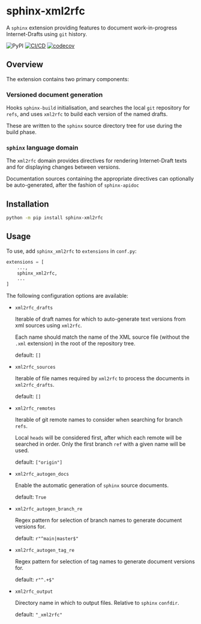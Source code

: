 # sphinx-xml2rfc

A `sphinx` extension providing features to document work-in-progress
Internet-Drafts using `git` history.

![PyPI](https://img.shields.io/pypi/v/sphinx-xml2rfc)
[![CI/CD](https://github.com/benmaddison/sphinx-xml2rfc/actions/workflows/cicd.yml/badge.svg)](https://github.com/benmaddison/sphinx-xml2rfc/actions/workflows/cicd.yml)
[![codecov](https://codecov.io/gh/benmaddison/sphinx-xml2rfc/branch/master/graph/badge.svg?token=YclUBHw70S)](https://codecov.io/gh/benmaddison/sphinx-xml2rfc)

## Overview

The extension contains two primary components:

### Versioned document generation

Hooks `sphinx-build` initialisation, and searches the local `git` repository
for `refs`, and uses `xml2rfc` to build each version of the named drafts.

These are written to the `sphinx` source directory tree for use during the
build phase.

### `sphinx` language domain

The `xml2rfc` domain provides directives for rendering Internet-Draft texts
and for displaying changes between versions.

Documentation sources containing the appropriate directives can optionally be
auto-generated, after the fashion of `sphinx-apidoc`

## Installation

``` sh
python -m pip install sphinx-xml2rfc
```

## Usage

To use, add `sphinx_xml2rfc` to `extensions` in `conf.py`:

``` python
extensions = [
    ...,
    sphinx_xml2rfc,
    ...
]
```

The following configuration options are available:

-   `xml2rfc_drafts`

    Iterable of draft names for which to auto-generate text versions from xml
    sources using `xml2rfc`.

    Each name should match the name of the XML source file (without the `.xml`
    extension) in the root of the repository tree.

    default: `[]`

-   `xml2rfc_sources`

    Iterable of file names required by `xml2rfc` to process the documents in
    `xml2rfc_drafts`.

    default: `[]`

-   `xml2rfc_remotes`

    Iterable of git remote names to consider when searching for branch `refs`.

    Local `heads` will be considered first, after which each remote will be
    searched in order. Only the first branch `ref` with a given name will be
    used.

    default: `["origin"]`

-   `xml2rfc_autogen_docs`

    Enable the automatic generation of `sphinx` source documents.

    default: `True`

-   `xml2rfc_autogen_branch_re`

    Regex pattern for selection of branch names to generate document versions
    for.

    default: `r"^main|master$"`

-   `xml2rfc_autogen_tag_re`

    Regex pattern for selection of tag names to generate document versions for.

    default: `r"^.+$"`

-   `xml2rfc_output`

    Directory name in which to output files. Relative to `sphinx` `confdir`.

    default: `"_xml2rfc"`
